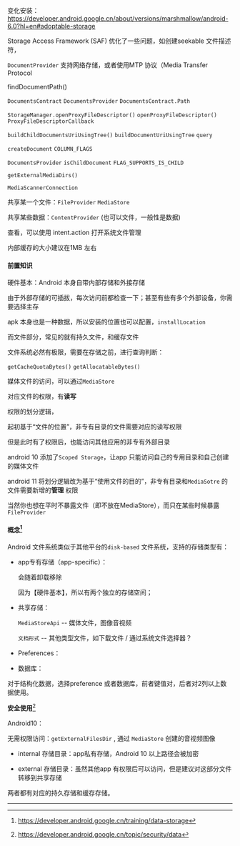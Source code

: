 变化安装：https://developer.android.google.cn/about/versions/marshmallow/android-6.0?hl=en#adoptable-storage  



Storage Access Framework (SAF)  优化了一些问题，如创建seekable 文件描述符，    

`DocumentProvider` 支持网络存储，或者使用MTP 协议（Media Transfer Protocol  



findDocumentPath()

`DocumentsContract`
`DocumentsProvider`
`DocumentsContract.Path`



`StorageManager.openProxyFileDescriptor()`
`openProxyFileDescriptor()` 
`ProxyFileDescriptorCallback`



`buildChildDocumentsUriUsingTree()`  `buildDocumentUriUsingTree` `query`    

`createDocument`  `COLUMN_FLAGS`  

`DocumentsProvider` `isChildDocument` `FLAG_SUPPORTS_IS_CHILD`  

`getExternalMediaDirs()` 

`MediaScannerConnection`  



共享某一个文件：`FileProvider`  `MediaStore`

共享某些数据：`ContentProvider` (也可以文件，一般性是数据)

查看，可以使用 intent.action 打开系统文件管理  



内部缓存的大小建议在1MB 左右 



#### 前置知识  

硬件基本：Android 本身自带内部存储和外接存储  

由于外部存储的可插拔，每次访问前都检查一下；甚至有些有多个外部设备，你需要选择主存    

apk 本身也是一种数据，所以安装的位置也可以配置，`installLocation`  

而文件部分，常见的就有持久文件，和缓存文件  



文件系统必然有极限，需要在存储之前，进行查询判断：

`getCacheQuotaBytes()`  `getAllocatableBytes()`  





媒体文件的访问，可以通过`MediaStore`  



对应文件的权限，有**读写**  

权限的划分逻辑，  

起初基于“文件的位置”，非专有目录的文件需要对应的读写权限   

但是此时有了权限后，也能访问其他应用的非专有外部目录     

android 10 添加了`Scoped Storage`，让app 只能访问自己的专用目录和自己创建的媒体文件  

android 11 将划分逻辑改为基于“使用文件的目的”，非专有目录和`MediaSotre` 的文件需要新增的**管理** 权限  



当然你也想在平时不暴露文件（即不放在MediaStore），而只在某些时候暴露 `FileProvider` 



#### 概念[^1]

Android 文件系统类似于其他平台的`disk-based` 文件系统，支持的存储类型有：

- app专有存储（app-specific）：

    会随着卸载移除  

    因为【硬件基本】，所以有两个独立的存储空间；    

- 共享存储：

    `MediaStoreApi` -- 媒体文件，图像音视频

    `文档形式` -- 其他类型文件，如下载文件 / 通过系统文件选择器？

- Preferences：

- 数据库：

对于结构化数据，选择preference 或者数据库，前者键值对，后者对2列以上数据使用。



**安全使用**[^2]



Android10：

无需权限访问：`getExternalFilesDir` , 通过 `MediaStore` 创建的音视频图像  



- internal 存储目录：app私有存储，Android 10 以上路径会被加密

- external 存储目录：虽然其他app 有权限后可以访问，但是建议对这部分文件转移到共享存储  

两者都有对应的持久存储和缓存存储。



---



[^1]: https://developer.android.google.cn/training/data-storage
[^2]: https://developer.android.google.cn/topic/security/data